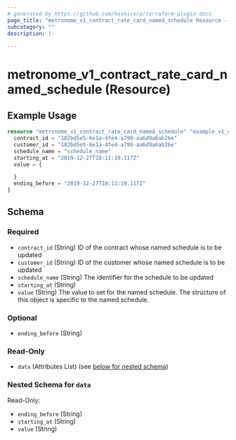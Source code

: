 ```yaml
---
# generated by https://github.com/hashicorp/terraform-plugin-docs
page_title: "metronome_v1_contract_rate_card_named_schedule Resource - metronome"
subcategory: ""
description: |-
  
---
```


# metronome_v1_contract_rate_card_named_schedule (Resource)



## Example Usage

```terraform
resource "metronome_v1_contract_rate_card_named_schedule" "example_v1_contract_rate_card_named_schedule" {
  contract_id = "182bd5e5-6e1a-4fe4-a799-aa6d9a6ab26e"
  customer_id = "182bd5e5-6e1a-4fe4-a799-aa6d9a6ab26e"
  schedule_name = "schedule_name"
  starting_at = "2019-12-27T18:11:19.117Z"
  value = {

  }
  ending_before = "2019-12-27T18:11:19.117Z"
}
```

<!-- schema generated by tfplugindocs -->
## Schema

### Required

- `contract_id` (String) ID of the contract whose named schedule is to be updated
- `customer_id` (String) ID of the customer whose named schedule is to be updated
- `schedule_name` (String) The identifier for the schedule to be updated
- `starting_at` (String)
- `value` (String) The value to set for the named schedule. The structure of this object is specific to the named schedule.

### Optional

- `ending_before` (String)

### Read-Only

- `data` (Attributes List) (see [below for nested schema](#nestedatt--data))

<a id="nestedatt--data"></a>
### Nested Schema for `data`

Read-Only:

- `ending_before` (String)
- `starting_at` (String)
- `value` (String)
